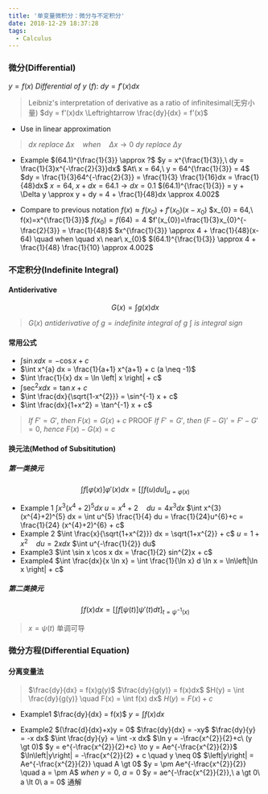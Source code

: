 ```yaml
---
title: '单变量微积分：微分与不定积分'
date: 2018-12-29 18:37:28
tags:
  - Calculus
---
```


### 微分(Differential)
$y = f(x)$
$Differential\ of\ y\ (f):\ dy = f'(x)dx$
> Leibniz's interpretation of derivative as a ratio of infinitesimal(无穷小量)
> $dy = f'(x)dx \Leftrightarrow \frac{dy}{dx} = f'(x)$

<!--more-->

- Use in linear approximation
> $dx\ replace\ \Delta x \quad when \quad \Delta x \to 0$
> $dy\ replace\ \Delta y$

  - Example $(64.1)^{\frac{1}{3}} \approx ?$
    $y = x^{\frac{1}{3}},\ dy = \frac{1}{3}x^{-\frac{2}{3}}dx$
    $At\ x = 64,\ y = 64^{\frac{1}{3}} = 4$
    $dy = \frac{1}{3}64^{-\frac{2}{3}} = \frac{1}{3} \frac{1}{16}dx = \frac{1}{48}dx$
    $x = 64,\ x+dx=64.1 \to dx=0.1$
    $(64.1)^{\frac{1}{3}} = y + \Delta y \approx y + dy = 4 + \frac{1}{48}dx \approx 4.002$
  
  - Compare to previous notation
    $f(x) \approx f(x_{0}) + f'(x_{0})(x-x_{0})$
    $x_{0} = 64,\ f(x)=x^{\frac{1}{3}}$
    $f(x_{0}) = f(64) = 4$
    $f'(x_{0})=\frac{1}{3}x_{0}^{-\frac{2}{3}} = \frac{1}{48}$
    $x^{\frac{1}{3}} \approx 4 + \frac{1}{48}(x-64) \quad when \quad x\ near\ x_{0}$
    $(64.1)^{\frac{1}{3}} \approx 4 + \frac{1}{48} \frac{1}{10} \approx 4.002$

### 不定积分(Indefinite Integral)
#### Antiderivative
$$G(x) = \int g(x) dx$$
> $G(x)\ antiderivative\ of\ g = indefinite\ integral\ of\ g$
> $\int\ is\ integral\ sign$

#### 常用公式
- $\int \sin x dx = -\cos x + c$
- $\int x^{a} dx = \frac{1}{a+1} x^{a+1} + c (a \neq -1)$
- $\int \frac{1}{x} dx = \ln \left| x \right| + c$
- $\int \sec^{2} x dx = \tan x + c$
- $\int \frac{dx}{\sqrt{1-x^{2}}} = \sin^{-1} x + c$
- $\int \frac{dx}{1+x^2} = \tan^{-1} x + c$

> $If\ F' = G',\ then\ F(x) = G(x) + c$
> PROOF
> $If\ F' = G',\ then\ (F-G)' = F'-G'=0,\ hence\ F(x)-G(x)=c$

#### 换元法(Method of Subsititution)
##### 第一类换元
$$\int f[\varphi (x)] \varphi'(x) dx = [\int f(u) du]_{u=\varphi (x)}$$

- Example 1 $\int x^{3}(x^{4}+2)^{5} dx$
$u = x^{4} + 2 \quad du = 4x^{3} dx$
$\int x^{3}(x^{4}+2)^{5} dx = \int u^{5} \frac{1}{4} du = \frac{1}{24}u^{6}+c = \frac{1}{24} (x^{4}+2)^{6} + c$
- Example 2 $\int \frac{x}{\sqrt{1+x^{2}}} dx = \sqrt{1+x^{2}} + c$
$u = 1 + x^{2} \quad du = 2x dx$
$\int u^{-\frac{1}{2}} du$
- Example3 $\int \sin x \cos x dx = \frac{1}{2} sin^{2}x + c$
- Example4 $\int \frac{dx}{x \ln x} = \int \frac{1}{\ln x} d \ln x = \ln\left|\ln x \right| + c$

##### 第二类换元
$$\int f(x) dx = [\int f[\psi (t)] \psi'(t) dt]_{t=\psi^{-1}(x)}$$
> $x = \psi(t)$ 单调可导

### 微分方程(Differential Equation)
#### 分离变量法
> $\frac{dy}{dx} = f(x)g(y)$
> $\frac{dy}{g(y)} = f(x)dx$
> $H(y) = \int \frac{dy}{g(y)} \quad F(x) = \int f(x) dx$
> $H(y) = F(x) + c$

- Example1 $\frac{dy}{dx} = f(x)$
$y = \int f(x) dx$

- Example2 $(\frac{d}{dx}+x)y = 0$
$\frac{dy}{dx} = -xy$
$\frac{dy}{y} = -x dx$
$\int \frac{dy}{y} = \int -x dx$
$\ln y = -\frac{x^{2}}{2}+c\ (y \gt 0)$
$y = e^{-\frac{x^{2}}{2}+c} \to y = Ae^{-\frac{x^{2}}{2}}$
$\ln\left|y\right| = -\frac{x^{2}}{2} + c \quad y \neq 0$
$\left|y\right| = Ae^{-\frac{x^{2}}{2}} \quad A \gt 0$
$y = \pm Ae^{-\frac{x^{2}}{2}} \quad a = \pm A$
$when\ y = 0,\ a = 0$
$y = ae^{-\frac{x^{2}}{2}},\ a \gt 0\ a \lt 0\ a = 0$ 通解

